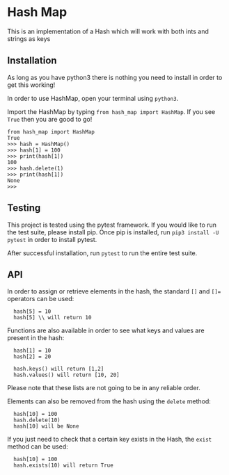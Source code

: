 # Hash Map

This is an implementation of a Hash which will work with both ints and strings as keys

## Installation

As long as you have python3 there is nothing you need to install in order to get this working!

In order to use HashMap, open your terminal using `python3`.

Import the HashMap by typing `from hash_map import HashMap`. If you see `True` then you are good to go!

```
from hash_map import HashMap
True
>>> hash = HashMap()
>>> hash[1] = 100
>>> print(hash[1])
100
>>> hash.delete(1)
>>> print(hash[1])
None
>>>
```

## Testing

This project is tested using the pytest framework. If you would like to run the test suite, please install pip. Once pip is installed, run `pip3 install -U pytest` in order to install pytest.

After successful installation, run `pytest` to run the entire test suite.

## API

In order to assign or retrieve elements in the hash, the standard `[]` and `[]=` operators can be used:

```
  hash[5] = 10
  hash[5] \\ will return 10
```

Functions are also available in order to see what keys and values are present in the hash:

```
  hash[1] = 10
  hash[2] = 20

  hash.keys() will return [1,2]
  hash.values() will return [10, 20]
```

Please note that these lists are not going to be in any reliable order.

Elements can also be removed from the hash using the `delete` method:

```
  hash[10] = 100
  hash.delete(10)
  hash[10] will be None
```

If you just need to check that a certain key exists in the Hash, the `exist` method can be used:

```
  hash[10] = 100
  hash.exists(10) will return True
```
